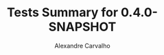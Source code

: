---
title: Tests Summary for 0.4.0-SNAPSHOT
author: Alexandre Carvalho
menu_title: 0.4.0-SNAPSHOT
category: surefire_reports
layout: iframe
iframe_url: /docs/0.4.0-SNAPSHOT/junit/test/index.html
order: 4
---